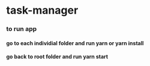 #  task-manager

### to run app
#### go to each individial folder and run yarn or yarn install
#### go back to root folder and run yarn start

